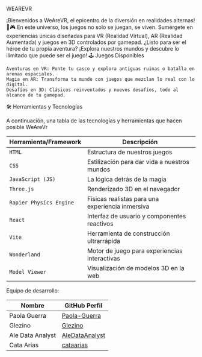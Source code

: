 WEAREVR



¡Bienvenidos a WeAreVR, el epicentro de la diversión en realidades alternas! 🚀🎮 En este universo, los juegos no solo se juegan, se viven. Sumérgete en experiencias únicas diseñadas para VR (Realidad Virtual), AR (Realidad Aumentada) y juegos en 3D controlados por gamepad. ¿Listo para ser el héroe de tu propia aventura? ¡Explora nuestros mundos y descubre lo ilimitado que puede ser el juego!
🕹 Juegos Disponibles

    Aventuras en VR: Ponte tu casco y explora antiguas ruinas o batalla en arenas espaciales.
    Magia en AR: Transforma tu mundo con juegos que mezclan lo real con lo digital.
    Desafíos en 3D: Clásicos reinventados y nuevos desafíos, todo al alcance de tu gamepad.

🛠 Herramientas y Tecnologías

A continuación, una tabla de las tecnologías y herramientas que hacen posible
 WeAreVr

| Herramienta/Framework   | Descripción                                       |
|-------------------------|---------------------------------------------------|
| `HTML`                  | Estructura de nuestros juegos                     |
| `CSS`                   | Estilización para dar vida a nuestros mundos      |
| `JavaScript (JS)`       | La lógica detrás de la magia                      |
| `Three.js`              | Renderizado 3D en el navegador                    |
| `Rapier Physics Engine` | Físicas realistas para una experiencia inmersiva  |
| `React`                 | Interfaz de usuario y componentes reactivos       |
| `Vite`                  | Herramienta de construcción ultrarrápida          |
| `Wonderland`            | Motor de juego para experiencias interactivas     |
| `Model Viewer`          | Visualización de modelos 3D en la web             |

Equipo de desarrollo:

| Nombre             | GitHub Perfil                              |
|--------------------|--------------------------------------------|
| Paola Guerra       | [Paola-Guerra](https://github.com/Paola-Guerra)       |
| Glezino            | [Glezino](https://github.com/Glezino)                |
| Ale Data Analyst   | [AleDataAnalyst](https://github.com/AleDataAnalyst)  |
| Cata Arias         | [cataarias](https://github.com/cataarias)            |
